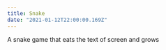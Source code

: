 ```yaml
---
title: Snake
date: "2021-01-12T22:00:00.169Z"
---
```


A snake game that eats the text of screen and grows